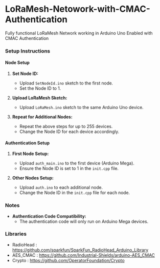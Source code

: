# LoRaMesh-Netowork-with-CMAC-Authentication
Fully functional LoRaMesh Network working in Arduino Uno Enabled with CMAC Authentication

### Setup Instructions

#### Node Setup

1. **Set Node ID:**
   - Upload `SetNodeId.ino` sketch to the first node.
   - Set the Node ID to 1.

2. **Upload LoRaMesh Sketch:**
   - Upload `LoRaMesh.ino` sketch to the same Arduino Uno device.
   
3. **Repeat for Additional Nodes:**
   - Repeat the above steps for up to 255 devices.
   - Change the Node ID for each device accordingly.

#### Authentication Setup

1. **First Node Setup:**
   - Upload `auth_main.ino` to the first device (Arduino Mega).
   - Ensure the Node ID is set to 1 in the `init.cpp` file.

2. **Other Nodes Setup:**
   - Upload `auth.ino` to each additional node.
   - Change the Node ID in the `init.cpp` file for each node.

### Notes

- **Authentication Code Compatibility:**
  - The authentication code will only run on Arduino Mega devices.

 ### Libraries
 - RadioHead : https://github.com/sparkfun/SparkFun_RadioHead_Arduino_Library
 - AES_CMAC : https://github.com/Industrial-Shields/arduino-AES_CMAC
 - Crypto : https://github.com/OperatorFoundation/Crypto 
 
